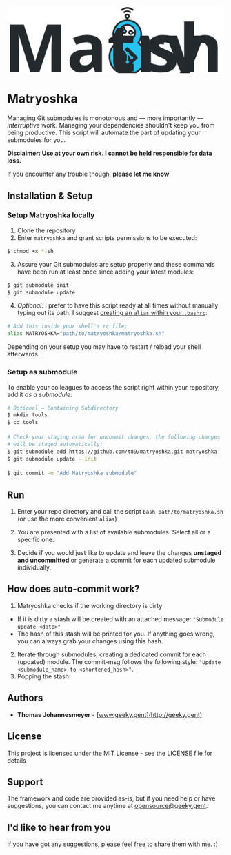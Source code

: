 
![icon](./misc/banner.svg)


# Matryoshka

Managing Git submodules is monotonous and — more importantly — _interruptive_ work. Managing your dependencies shouldn't keep you from being productive. This script will automate the part of updating your submodules for you.

**Disclaimer: Use at your own risk. I cannot be held responsible for data loss.**

If you encounter any trouble though, **please let me know**


## Installation & Setup

### Setup Matryoshka locally

1. Clone the repository
2. Enter `matryoshka` and grant scripts permissions to be executed:
```bash
$ chmod +x *.sh
```

3. Assure your Git submodules are setup properly and these commands have been run at least once since adding your latest modules:
```bash
$ git submodule init
$ git submodule update
```

4. *Optional:* I prefer to have this script ready at all times without manually typing out its path. I suggest [creating an `alias` within your `.bashrc`](https://www.cyberciti.biz/faq/create-permanent-bash-alias-linux-unix/):
```bash
# Add this inside your shell's rc file:
alias MATRYOSHKA="path/to/matryoshka/matryoshka.sh"
```
Depending on your setup you may have to restart / reload your shell afterwards.


### Setup as submodule

To enable your colleagues to access the script right within your repository, add it _as a submodule_:

```bash
# Optional — Containing Subdirectory
$ mkdir tools
$ cd tools

# Check your staging area for uncommit changes, the following changes
# will be staged automatically:
$ git submodule add https://github.com/t89/matryoshka.git matryoshka
$ git submodule update --init

$ git commit -m "Add Matryoshka submodule"

```


## Run

1. Enter your repo directory and call the script `bash path/to/matryoshka.sh` (or use the more convenient `alias`)

2. You are presented with a list of available submodules. Select all or a specific one.

3. Decide if you would just like to update and leave the changes **unstaged and uncommitted** or generate a commit for each updated submodule individually.


## How does auto-commit work?

1. Matryoshka checks if the working directory is dirty
  - If it is dirty a stash will be created with an attached message: `"Submodule update <date>"`
  - The hash of this stash will be printed for you. If anything goes wrong, you can always grab your changes using this hash.
2. Iterate through submodules, creating a dedicated commit for each (updated) module. The commit-msg follows the following style: `"Update <submodule_name> to <shortened_hash>"`.
3. Popping the stash


## Authors

* **Thomas Johannesmeyer** - [www.geeky.gent](http://geeky.gent)

## License

This project is licensed under the MIT License - see the [LICENSE](LICENSE) file for details

## Support

The framework and code are provided as-is, but if you need help or have suggestions, you can contact me anytime at [opensource@geeky.gent](mailto:opensource@geeky.gent?subject=Matryoshka).


## I'd like to hear from you

If you have got any suggestions, please feel free to share them with me. :)
